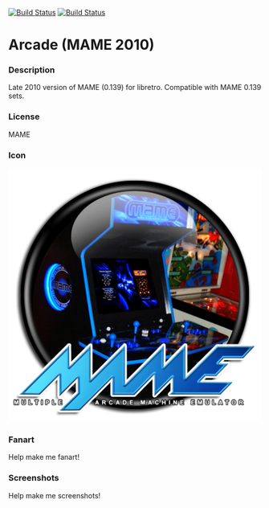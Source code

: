 [![Build Status](https://travis-ci.org/kodi-game/game.libretro.mame2010.svg?branch=master)](https://travis-ci.org/kodi-game/game.libretro.mame2010)
[![Build Status](https://ci.appveyor.com/api/projects/status/github/kodi-game/game.libretro.mame2010?svg=true)](https://ci.appveyor.com/project/kodi-game/game-libretro-mame2010)

# Arcade (MAME 2010)

### Description

Late 2010 version of MAME (0.139) for libretro. Compatible with MAME 0.139 sets.

### License

MAME

### Icon

![Arcade (MAME 2010) icon](game.libretro.mame2010/resources/icon.png)

### Fanart

Help make me fanart!

### Screenshots

Help make me screenshots!
